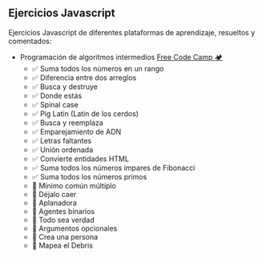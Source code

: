 ## Ejercicios Javascript

Ejercicios Javascript de diferentes plataformas de aprendizaje, resueltos y comentados:

* Programación de algoritmos intermedios [Free Code Camp :camping:](https://www.freecodecamp.org/espanol/learn/javascript-algorithms-and-data-structures/)
    * ✅ Suma todos los números en un rango
    * ✅ Diferencia entre dos arreglos
    * ✅ Busca y destruye
    * ✅ Donde estás
    * ✅ Spinal case
    * ✅ Pig Latin (Latin de los cerdos)
    * ✅ Busca y reemplaza
    * ✅ Emparejamiento de ADN
    * ✅ Letras faltantes
    * ✅ Unión ordenada
    * ✅ Convierte entidades HTML
    * ✅ Suma todos los números impares de Fibonacci
    * ✅ Suma todos los números primos
    * 🔲 Mínimo común múltiplo
    * 🔲 Déjalo caer
    * 🔲 Aplanadora
    * 🔲 Agentes binarios
    * 🔲 Todo sea verdad
    * 🔲 Argumentos opcionales
    * 🔲 Crea una persona
    * 🔲 Mapea el Debris
